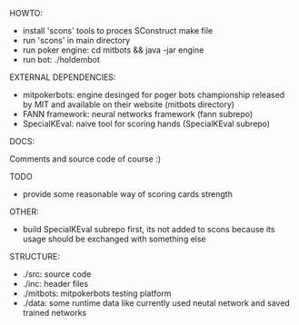 HOWTO:

- install 'scons' tools to proces SConstruct make file
- run 'scons' in main directory
- run poker engine: cd mitbots && java -jar engine
- run bot: ./holdembot

EXTERNAL DEPENDENCIES:

- mitpokerbots: engine desinged for poger bots championship released by MIT and available on their website (mitbots directory)
- FANN framework: neural networks framework (fann subrepo)
- SpecialKEval: naive tool for scoring hands (SpecialKEval subrepo)

DOCS:

Comments and source code of course :)

TODO

- provide some reasonable way of scoring cards strength 

OTHER:

- build SpecialKEval subrepo first, its not added to scons because its usage should be exchanged with something else

STRUCTURE:

- ./src: source code
- ./inc: header files
- ./mitbots: mitpokerbots testing platform
- ./data: some runtime data like currently used neutal network and saved trained networks

